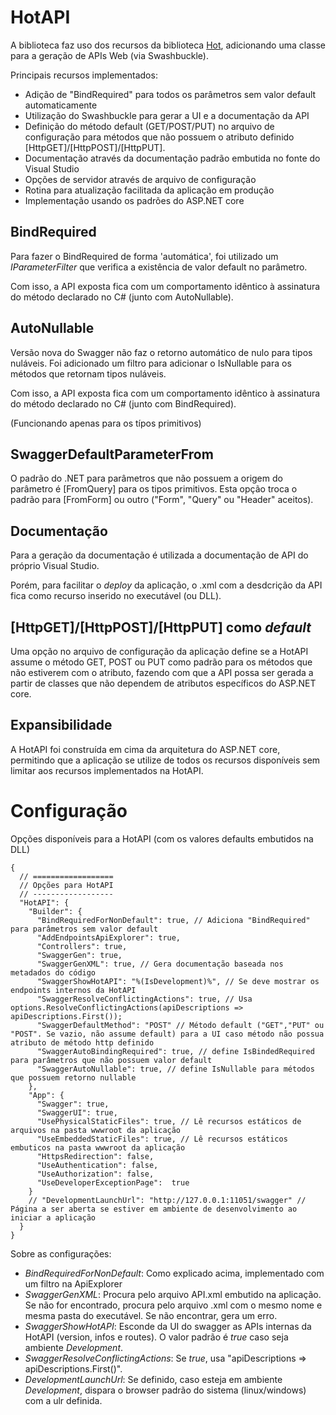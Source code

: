 # HotAPI

A biblioteca faz uso dos recursos da biblioteca <a href="https://github.com/mrebello/Hot">Hot</a>, adicionando uma classe para a geração de APIs Web (via Swashbuckle).

Principais recursos implementados:

- Adição de "BindRequired" para todos os parâmetros sem valor default automaticamente
- Utilização do Swashbuckle para gerar a UI e a documentação da API
- Definição do método default (GET/POST/PUT) no arquivo de configuração para métodos que não possuem o atributo definido [HttpGET]/[HttpPOST]/[HttpPUT].
- Documentação através da documentação padrão embutida no fonte do Visual Studio
- Opções de servidor através de arquivo de configuração
- Rotina para atualização facilitada da aplicação em produção
- Implementação usando os padrões do ASP.NET core

## BindRequired
Para fazer o BindRequired de forma 'automática', foi utilizado um *IParameterFilter* que verifica a existência de valor default no parâmetro.

Com isso, a API exposta fica com um comportamento idêntico à assinatura do método declarado no C# (junto com AutoNullable).

## AutoNullable
Versão nova do Swagger não faz o retorno automático de nulo para tipos nuláveis.
Foi adicionado um filtro para adicionar o IsNullable para os métodos que retornam tipos nuláveis.

Com isso, a API exposta fica com um comportamento idêntico à assinatura do método declarado no C# (junto com BindRequired).

(Funcionando apenas para os típos primitivos)

## SwaggerDefaultParameterFrom
O padrão do .NET para parâmetros que não possuem a origem do parâmetro é [FromQuery] para os tipos primitivos.
Esta opção troca o padrão para [FromForm] ou outro ("Form", "Query" ou "Header" aceitos).

## Documentação

Para a geração da documentação é utilizada a documentação de API do próprio Visual Studio.

Porém, para facilitar o _deploy_ da aplicação, o .xml com a desdcrição da API fica como recurso inserido no executável (ou DLL).

## [HttpGET]/[HttpPOST]/[HttpPUT] como _default_

Uma opção no arquivo de configuração da aplicação define se a HotAPI assume o método GET, POST ou PUT como padrão para os métodos que não estiverem com o atributo, fazendo com que a API possa ser gerada a partir de classes que não dependem de atributos específicos do ASP.NET core.

## Expansibilidade

A HotAPI foi construída em cima da arquitetura do ASP.NET core, permitindo que a aplicação se utilize de todos os recursos disponíveis sem limitar aos recursos implementados na HotAPI.

# Configuração

Opções disponíveis para a HotAPI (com os valores defaults embutidos na DLL)

    {
      // ==================
      // Opções para HotAPI
      // ------------------
      "HotAPI": {
        "Builder": {
          "BindRequiredForNonDefault": true, // Adiciona "BindRequired" para parâmetros sem valor default
          "AddEndpointsApiExplorer": true,
          "Controllers": true,
          "SwaggerGen": true,
          "SwaggerGenXML": true, // Gera documentação baseada nos metadados do código
          "SwaggerShowHotAPI": "%(IsDevelopment)%", // Se deve mostrar os endpoints internos da HotAPI
          "SwaggerResolveConflictingActions": true, // Usa options.ResolveConflictingActions(apiDescriptions => apiDescriptions.First());
          "SwaggerDefaultMethod": "POST" // Método default ("GET","PUT" ou "POST". Se vazio, não assume default) para a UI caso método não possua atributo de método http definido
          "SwaggerAutoBindingRequired": true, // define IsBindedRequired para parâmetros que não possuem valor default
          "SwaggerAutoNullable": true, // define IsNullable para métodos que possuem retorno nullable
        },
        "App": {
          "Swagger": true,
          "SwaggerUI": true,
          "UsePhysicalStaticFiles": true, // Lê recursos estáticos de arquivos na pasta wwwroot da aplicação
          "UseEmbeddedStaticFiles": true, // Lê recursos estáticos embuticos na pasta wwwroot da aplicação
          "HttpsRedirection": false,
          "UseAuthentication": false,
          "UseAuthorization": false,
          "UseDeveloperExceptionPage":  true
        }
        // "DevelopmentLaunchUrl": "http://127.0.0.1:11051/swagger" // Página a ser aberta se estiver em ambiente de desenvolvimento ao iniciar a aplicação
      }
    }

Sobre as configurações:

- *BindRequiredForNonDefault*: Como explicado acima, implementado com um filtro na ApiExplorer
- *SwaggerGenXML*: Procura pelo arquivo API.xml embutido na aplicação. Se não for encontrado, procura pelo arquivo .xml com o mesmo nome e mesma pasta do executável. Se não encontrar, gera um erro.
- *SwaggerShowHotAPI*: Esconde da UI do swagger as APIs internas da HotAPI (version, infos e routes). O valor padrão é _true_ caso seja ambiente _Development_.
- *SwaggerResolveConflictingActions*: Se _true_, usa "apiDescriptions => apiDescriptions.First()".
- *DevelopmentLaunchUrl*: Se definido, caso esteja em ambiente _Development_, dispara o browser padrão do sistema (linux/windows) com a ulr definida.

